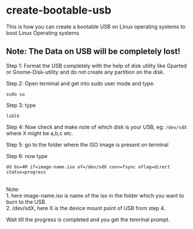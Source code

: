 # create-bootable-usb
This is how you can create a bootable USB on Linux operating systems to boot Linux Operating systems<br>

## Note: The Data on USB will be completely lost!<br>

Step 1: Format the USB completely with the help of disk utility like Gparted or Gnome-Disk-utility and do not create any partition on the disk. 

Step 2: Open terminal and get into sudo user mode and type.<br>
```
sudo su
```     
Step 3: type
```
lsblk
```
Step 4: Now check and make note of which disk is your USB, eg: ```/dev/sdX``` where X might be a,b,c etc.<br>

Step 5: go to the folder where the ISO image is present on terminal<br>

Step 6: now type
```
dd bs=4M if=image-name.iso of=/dev/sdX conv=fsync oflag=direct status=progress
```
<br>
Note: <br>
1. here image-name.iso is name of the iso in the folder which you want to burn to the USB.<br>
2. /dev/sdX, here X is the device mount point of USB from step 4.<br>
        
Wait till the progress is completed and you get the temrinal prompt.<br>
